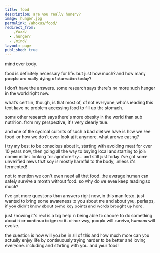 ```yaml
---
title: food
description: are you really hungry?
image: hunger.jpg
permalink: /ahoxus/food/
redirect_from:
  - /food/
  - /hunger/
  - /mind/
layout: page
published: true
---
```


mind over body.

food is definitely necessary for life. but just how much? and how many people are really dying of starvation today?

i don't have the answers. some research says there's no more such hunger in the world right now.

what's certain, though, is that most of, of not everyone, who's reading this text have no problem accessing food to fill up the stomach.

some other research says there's more obesity in the world than sub nutrition. from my perspective, it's very clearly true.

and one of the cyclical culprits of such a bad diet we have is how we see food. or how we don't even look at it anymore. what are we eating?

i try my best to be conscious about it, starting with avoiding meat for over 10 years now, then going all the way to buying local and starting to join communities looking for agroforestry... and still just today i've got some unverified news that soy is mostly harmful to the body, unless it's fermented!

not to mention we don't even need all that food. the average human can safely survive a month without food. so why do we even keep reading so much?

i've got more questions than answers right now, in this manifesto. just wanted to bring some awareness to you about me and about you, perhaps, if you didn't know about some key points and words brought up here.

just knowing it's real is a big help in being able to choose to do something about it or continue to ignore it. either way, people will survive, humans will evolve.

the question is how will you be in all of this and how much more can you actually enjoy life by continuously trying harder to be better and loving everyone. including and starting with you. and your food!
